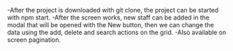 -After the project is downloaded with git clone, the project can be started with npm start.
-After the screen works, new staff can be added in the modal that will be opened with the New button, then we can change the data using the add, delete and search actions on the grid.
-Also available on screen pagination.

